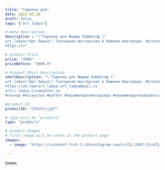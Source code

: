 ```yaml
---
title: "Тарелки для"
date: 2021-05-26
draft: false
tags: ["art_ladya"]

# meta description
description : "\"Тарелки для Фермы Хоббитоф \" 
art_ladya\"Арт Ладья\" Гончарная мастерская в Нижнем Новгороде. Изготовление керамики и мастер//-классы по обучению. 
https://v"

# product Price
price: "3000"
priceBefore: "3600.0"

# Product Short Description
shortDescription: "\"Тарелки для Фермы Хоббитоф \" 
art_ladya\"Арт Ладья\" Гончарная мастерская в Нижнем Новгороде. Изготовление керамики и мастер//-классы по обучению. 
https://vk.com/art_ladya art_ladya@mail.ru 
art//-ladya.Livemaster.ru
#гончар #исскуство #potter #керамикадляинтерьера #керамикаручнаяработа #гончарнаямастерская #керамиканазаказ #handmade #посудаизглины #керамика #гончарнаяпосуда #эксклюзивнаякерамика #painter #dishes #decor #ceramicar #nntoday #claygoods #restaurant #earthenware #ceramic #design #bowl #dish #plate #ceramicart #плоскаятарелка #авторскаякерамика #тарелка"

#product ID
productID: "CPUv57vjyGT"

# type must be "products"
type: "products"

# product Images
# first image will be shown in the product page
images:
  - image: "https://scontent-frx5-2.cdninstagram.com/v/t51.2885-15/e35/191933396_502027571147517_6378138592791741780_n.jpg?_nc_ht=scontent-frx5-2.cdninstagram.com&_nc_cat=109&_nc_ohc=-g8gtcbY78kAX8pwJtk&edm=APU89FABAAAA&ccb=7-4&oh=920ce112604b12605259f89eb09e10ee&oe=612BB3C8&_nc_sid=86f79a&ig_cache_key=MjU4MTg5OTE3NTczNTAwOTY4Mw%3D%3D.2-ccb7-4"

---
```

lorem
